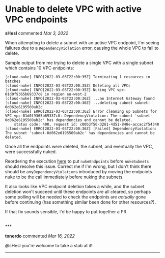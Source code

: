 # Unable to delete VPC with active VPC endpoints

**sHesl** commented *Mar 3, 2022*

When attempting to delete a subnet with an active VPC endpoint, I'm seeing failures due to a `DependencyViolation` error, causing the whole VPC to fail to delete.

Sample output from me trying to delete a single VPC with a single subnet which contains 10 VPC endpoints:
```
[cloud-nuke] INFO[2022-03-03T22:00:35Z] Terminating 1 resources in batches
[cloud-nuke] INFO[2022-03-03T22:00:35Z] Deleting all VPCs
[cloud-nuke] INFO[2022-03-03T22:00:35Z] Nuking VPC vpc-01d0f9365b69337c8 in region eu-west-2
[cloud-nuke] INFO[2022-03-03T22:00:36Z] ...no Internet Gateway found
[cloud-nuke] INFO[2022-03-03T22:00:36Z] ...deleting subnet subnet-0d062e6195500ab2c
[cloud-nuke] ERRO[2022-03-03T22:00:36Z] Error cleaning up Subnets for VPC vpc-01d0f9365b69337c8: DependencyViolation: The subnet 'subnet-0d062e6195500ab2c' has dependencies and cannot be deleted.
	status code: 400, request id: c00b3f50-3281-4d51-848e-accac2f54340
[cloud-nuke] ERRO[2022-03-03T22:00:36Z] [Failed] DependencyViolation: The subnet 'subnet-0d062e6195500ab2c' has dependencies and cannot be deleted.
```

Once all the endpoints were deleted, the subnet, and eventually the VPC, were successfully nuked.

Reordering the execution [here](https://github.com/gruntwork-io/cloud-nuke/blob/93652812feb7c4764b984d128b8fe3457247c25b/aws/ec2.go#L397) to put `nukeEndpoints` before `nukeSubnets` should resolve this issue. Correct me if I'm wrong, but I don't think there should be any`DependencyViolation`s introduced by moving the endpoints nuke to be the call immediately before nuking the subnets. 

It also looks like VPC endpoint deletion takes a while, and the subnet deletion won't succeed until these endpoints are  all cleared, so perhaps some polling will be needed to check the endpoints are _actually_ gone before continuing (has something similar been done for other resources?).

If that fix sounds sensible, I'd be happy to put together a PR.


<br />
***


**tonerdo** commented *Mar 16, 2022*

@sHesl you're welcome to take a stab at it!
***

